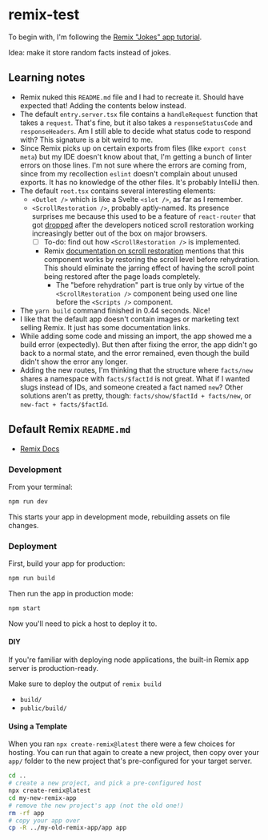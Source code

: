 # remix-test

To begin with, I'm following
the [Remix "Jokes" app tutorial](https://remix.run/docs/en/v1/tutorials/jokes).

Idea: make it store random facts instead of jokes.

## Learning notes

- Remix nuked this `README.md` file and I had to recreate it. Should have expected that! Adding the
  contents below instead.
- The default `entry.server.tsx` file contains a `handleRequest` function that takes a `request`.
  That's fine, but it also takes a `responseStatusCode` and `responseHeaders`. Am I still able to
  decide what status code to respond with? This signature is a bit weird to me.
- Since Remix picks up on certain exports from files (like `export const meta`) but my IDE doesn't
  know about that, I'm getting a bunch of linter errors on those lines. I'm not sure where the
  errors are coming from, since from my recollection `eslint` doesn't complain about unused exports.
  It has no knowledge of the other files. It's probably IntelliJ then.
- The default `root.tsx` contains several interesting elements:
  - `<Outlet />` which is like a Svelte `<slot />`, as far as I remember.
  - `<ScrollRestoration />`, probably aptly-named. Its presence surprises me because this used to be
    a feature of `react-router` that got [dropped][rr-scroll-res] after the developers noticed
    scroll restoration working increasingly better out of the box on major browsers.
    - [ ] To-do: find out how `<ScrollRestoration />` is implemented.
    - Remix [documentation on scroll restoration][rm-scroll-res] mentions that this component works
      by restoring the scroll level before rehydration. This should eliminate the jarring effect of
      having the scroll point being restored after the page loads completely.
      - The "before rehydration" part is true only by virtue of the `<ScrollRestoration />`
        component being used one line before the `<Scripts />` component.
- The `yarn build` command finished in 0.44 seconds. Nice!
- I like that the default app doesn't contain images or marketing text selling Remix. It just has
  some documentation links.
- While adding some code and missing an import, the app showed me a build error (expectedly). But
  then after fixing the error, the app didn't go back to a normal state, and the error remained,
  even though the build didn't show the error any longer.
- Adding the new routes, I'm thinking that the structure where `facts/new` shares a namespace
  with `facts/$factId` is not great. What if I wanted slugs instead of IDs, and someone created a
  fact named `new`? Other solutions aren't as pretty, though: `facts/show/$factId + facts/new`,
  or `new-fact + facts/$factId`.

[rr-scroll-res]: https://v5.reactrouter.com/web/guides/scroll-restoration

[rm-scroll-res]: https://remix.run/docs/en/v1/api/remix#scrollrestoration

## Default Remix `README.md`

- [Remix Docs](https://remix.run/docs)

### Development

From your terminal:

```sh
npm run dev
```

This starts your app in development mode, rebuilding assets on file changes.

### Deployment

First, build your app for production:

```sh
npm run build
```

Then run the app in production mode:

```sh
npm start
```

Now you'll need to pick a host to deploy it to.

#### DIY

If you're familiar with deploying node applications, the built-in Remix app server is
production-ready.

Make sure to deploy the output of `remix build`

- `build/`
- `public/build/`

#### Using a Template

When you ran `npx create-remix@latest` there were a few choices for hosting. You can run that again
to create a new project, then copy over your `app/` folder to the new project that's pre-configured
for your target server.

```sh
cd ..
# create a new project, and pick a pre-configured host
npx create-remix@latest
cd my-new-remix-app
# remove the new project's app (not the old one!)
rm -rf app
# copy your app over
cp -R ../my-old-remix-app/app app
```
